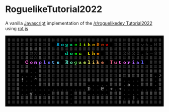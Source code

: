 # RoguelikeTutorial2022

A vanilla [Javascript](https://javascript.info/) implementation of the [/r/roguelikedev Tutorial2022](https://www.reddit.com/r/roguelikedev/comments/vhfsda/roguelikedev_does_the_complete_roguelike_tutorial/) using [rot.js](https://github.com/ondras/rot.js)

![/r/roguelikedev Tutorial2022 Logo](/assets/img/logo.png)
